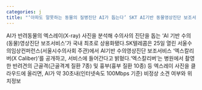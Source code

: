 ```yaml
---
categories: j
title: "‘아파도 말못하는 동물의 질병진단 AI가 돕는다’ SKT AI기반 동물영상진단 보조서비스 출시"
---
```

AI가 반려동물의 엑스레이(X-ray) 사진을 분석해 수의사의 진단을 돕는 ‘AI 기반 수의(동물)영상진단 보조서비스’가 국내 최초로 상용화됐다.SK텔레콤은 25일 열린 서울수의임상컨퍼런스(서울시수의사회 주관)에서 AI기반 수의영상진단 보조서비스 ‘엑스칼리버(X Caliber)’를 공개하고, 서비스에 들어간다고 밝혔다.‘엑스칼리버’는 병원에서 촬영한 반려견의 근골격(근골격계 질환 7종) 및 흉부(흉부 질환 10종) 등 엑스레이 사진을 클라우드에 올리면, AI가 약 30초내(인터넷속도 100Mbps 기준) 비정상 소견 여부와 위치정보